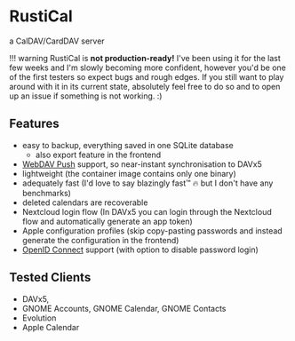# RustiCal

a CalDAV/CardDAV server

!!! warning
RustiCal is **not production-ready!**
I've been using it for the last few weeks and I'm slowly becoming more confident,
however you'd be one of the first testers so expect bugs and rough edges.
If you still want to play around with it in its current state, absolutely feel free to do so and to open up an issue if something is not working. :)

## Features

- easy to backup, everything saved in one SQLite database
  - also export feature in the frontend
- [WebDAV Push](https://github.com/bitfireAT/webdav-push/) support, so near-instant synchronisation to DAVx5
- lightweight (the container image contains only one binary)
- adequately fast (I'd love to say blazingly fast™ :fire: but I don't have any benchmarks)
- deleted calendars are recoverable
- Nextcloud login flow (In DAVx5 you can login through the Nextcloud flow and automatically generate an app token)
- Apple configuration profiles (skip copy-pasting passwords and instead generate the configuration in the frontend)
- [OpenID Connect](setup/oidc.md) support (with option to disable password login)

## Tested Clients

- DAVx5,
- GNOME Accounts, GNOME Calendar, GNOME Contacts
- Evolution
- Apple Calendar
